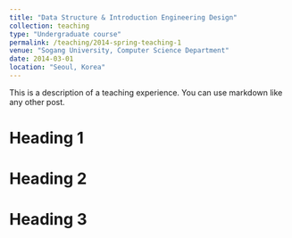 ```yaml
---
title: "Data Structure & Introduction Engineering Design"
collection: teaching
type: "Undergraduate course"
permalink: /teaching/2014-spring-teaching-1
venue: "Sogang University, Computer Science Department"
date: 2014-03-01
location: "Seoul, Korea"
---
```


This is a description of a teaching experience. You can use markdown like any other post.

Heading 1
======

Heading 2
======

Heading 3
======

